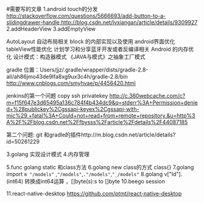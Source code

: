#需要写的文章
1.android touch的分发 http://stackoverflow.com/questions/5666693/add-button-to-a-slidingdrawer-handle,http://blog.csdn.net/lvxiangan/article/details/9309927
2.addHeaderView
3.addEmptyView

AutoLayout 自动布局相关
block 的内部实现以及使用 
android界面优化
tableView性能优化
计划学习和分享蓝牙开发或者反编译相关
Android 的内存优化
设计模式：构造器模式
《JAVA与模式》之抽象工厂模式

gradle 位置：Users/jjz/.gradle/wrapper/dists/gradle-2.8-all/ah86jmo43de9lfa8xg9ux3c4h/gradle-2.8/bin
 http://www.cnblogs.com/smyhvae/p/4456420.html
 
jenkins的第一个问题
copy ssh privatekey
http://c.360webcache.com/c?m=f15f647e3d65495a136c784f4b434dc9&q=stderr%3A+Permission+denied+%28publickey%2Cgssapi-keyex%2Cgssapi-with-mic%29.+fatal%3A+Could+not+read+from+remote+repository.&u=http%3A%2F%2Fblog.csdn.net%2Ffbysss%2Farticle%2Fdetails%2F44087185

第二个问题:
git 和gradle的插件http://m.blog.csdn.net/article/details?id=50261229

3.golang 实现设计模式
4.内存管理


5.func golang static 和class方法
6.golang new class的方式 class{}
7.golang import `m "/models"` ,`"/models"`,`."/models"`,`"_/models"`
8.golang   v["Id"].(int64) 转换成int64运算 ，[]byte(s):s to []byte
10.beego session



11.react-native-desktop https://github.com/ptmt/react-native-desktop


